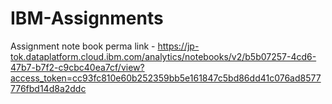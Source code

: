 # IBM-Assignments

Assignment note book perma link - https://jp-tok.dataplatform.cloud.ibm.com/analytics/notebooks/v2/b5b07257-4cd6-47b7-b7f2-c9cbc40ea7cf/view?access_token=cc93fc810e60b252359bb5e161847c5bd86dd41c076ad8577776fbd14d8a2ddc

